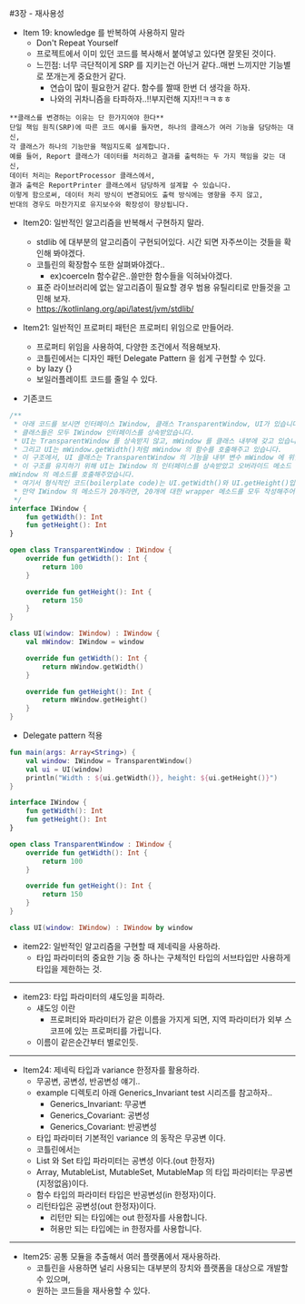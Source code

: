 #3장 - 재사용성

- Item 19: knowledge 를 반복하여 사용하지 말라
    - Don't Repeat Yourself
    - 프로젝트에서 이미 있던 코드를 복사해서 붙여넣고 있다면 잘못된 것이다.
    - 느낀점: 너무 극단적이게 SRP 를 지키는건 아닌거 같다..매번 느끼지만 기능별로 쪼개는게 중요한거 같다.
        - 연습이 많이 필요한거 같다. 함수를 짤때 한번 더 생각을 하자.
        - 나와의 귀차니즘을 타파하자..!!부지런해 지자!!ㅋㅋㅎㅎ

```text
**클래스를 변경하는 이유는 단 한가지여야 한다**
단일 책임 원칙(SRP)에 따른 코드 예시를 들자면, 하나의 클래스가 여러 기능을 담당하는 대신, 
각 클래스가 하나의 기능만을 책임지도록 설계합니다. 
예를 들어, Report 클래스가 데이터를 처리하고 결과를 출력하는 두 가지 책임을 갖는 대신, 
데이터 처리는 ReportProcessor 클래스에서, 
결과 출력은 ReportPrinter 클래스에서 담당하게 설계할 수 있습니다. 
이렇게 함으로써, 데이터 처리 방식이 변경되어도 출력 방식에는 영향을 주지 않고, 
반대의 경우도 마찬가지로 유지보수와 확장성이 향상됩니다.
```

- Item20: 일반적인 알고리즘을 반복해서 구현하지 말라.
    - stdlib 에 대부분의 알고리즘이 구현되어있다. 시간 되면 자주쓰이는 것들을 확인해 봐야겠다.
    - 코틀린의 확장함수 또한 살펴봐야겠다..
        - ex)coerceIn 함수같은..쓸만한 함수들을 익혀놔야겠다.
    - 표준 라이브러리에 없는 알고리즘이 필요할 경우 범용 유틸리티로 만들것을 고민해 보자.
    - https://kotlinlang.org/api/latest/jvm/stdlib/

- Item21: 일반적인 프로퍼티 패턴은 프로퍼티 위임으로 만들어라.
    - 프로퍼티 위임을 사용하여, 다양한 조건에서 적용해보자.
    - 코틀린에서는 디자인 패턴 Delegate Pattern 을 쉽게 구현할 수 있다.
    - by lazy {}
    - 보일러플레이트 코드를 줄일 수 있다.

- 기존코드

```kotlin
/**
 * 아래 코드를 보시면 인터페이스 IWindow, 클래스 TransparentWindow, UI가 있습니다.
 * 클래스들은 모두 IWindow 인터페이스를 상속받았습니다.
 * UI는 TransparentWindow 를 상속받지 않고, mWindow 를 클래스 내부에 갖고 있습니다.
 * 그리고 UI는 mWindow.getWidth()처럼 mWindow 의 함수를 호출해주고 있습니다.
 * 이 구조에서, UI 클래스는 TransparentWindow 의 기능을 내부 변수 mWindow 에 위임하였습니다.
 * 이 구조를 유지하기 위해 UI는 IWindow 의 인터페이스를 상속받았고 오버라이드 메소드 안에서
mWindow 의 메소드를 호출해주었습니다.
 * 여기서 형식적인 코드(boilerplate code)는 UI.getWidth()와 UI.getHeight()입니다.
 * 만약 IWindow 의 메소드가 20개라면, 20개에 대한 wrapper 메소드를 모두 작성해주어야 합니다.
 */
interface IWindow {
    fun getWidth(): Int
    fun getHeight(): Int
}

open class TransparentWindow : IWindow {
    override fun getWidth(): Int {
        return 100
    }

    override fun getHeight(): Int {
        return 150
    }
}

class UI(window: IWindow) : IWindow {
    val mWindow: IWindow = window

    override fun getWidth(): Int {
        return mWindow.getWidth()
    }

    override fun getHeight(): Int {
        return mWindow.getHeight()
    }
}
```

- Delegate pattern 적용

```kotlin
fun main(args: Array<String>) {
    val window: IWindow = TransparentWindow()
    val ui = UI(window)
    println("Width : ${ui.getWidth()}, height: ${ui.getHeight()}")
}

interface IWindow {
    fun getWidth(): Int
    fun getHeight(): Int
}

open class TransparentWindow : IWindow {
    override fun getWidth(): Int {
        return 100
    }

    override fun getHeight(): Int {
        return 150
    }
}

class UI(window: IWindow) : IWindow by window
```

- item22: 일반적인 알고리즘을 구현할 때 제네릭을 사용하라.
    - 타입 파라미터의 중요한 기능 중 하나는 구체적인 타입의 서브타입만 사용하게 타입을 제한하는 것.

---

- item23: 타입 파라미터의 섀도잉을 피하라.
    - 섀도잉 이란
        - 프로퍼티와 파라미터가 같은 이름을 가지게 되면, 지역 파라미터가 외부 스코프에 있는 프로퍼티를 가립니다.
    - 이름이 같은순간부터 별로인듯.

---

- Item24: 제네릭 타입과 variance 한정자를 활용하라.
    - 무공변, 공변성, 반공변성 얘기..
    - example 디렉토리 아래 Generics_Invariant test 시리즈를 참고하자..
        - Generics_Invariant: 무공변
        - Generics_Covariant: 공변성
        - Generics_Covariant: 반공변성
    - 타입 파라미터 기본적인 variance 의 동작은 무공변 이다.
    - 코틀린에서는
    - List 와 Set 타입 파라미터는 공변성 이다.(out 한정자)
    - Array, MutableList, MutableSet, MutableMap 의 타입 파라미터는 무공변(지정없음)이다.
    - 함수 타입의 파라미터 타입은 반공변성(in 한정자)이다.
    - 리턴타입은 공변성(out 한정자)이다.
        - 리턴만 되는 타입에는 out 한정자를 사용합니다.
        - 허용만 되는 타입에는 in 한정자를 사용합니다.

---

- Item25: 공통 모듈을 추출해서 여러 플랫폼에서 재사용하라.
    - 코틀린을 사용하면 널리 사용되는 대부분의 장치와 플랫폼을 대상으로 개발할 수 있으며,
    - 원하는 코드들을 재사용할 수 있다.





